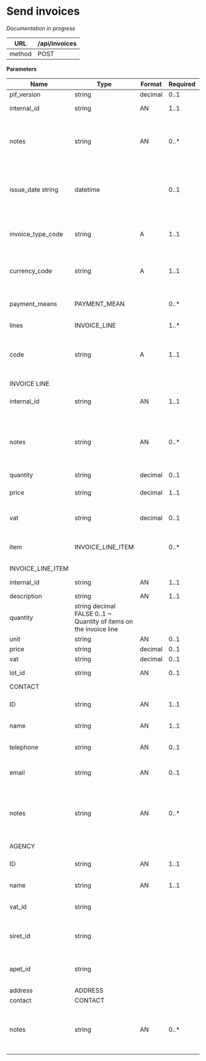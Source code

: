 # Send invoices

*Documentation in progress*


|URL|/api/invoices|
|---|---|
|method|POST|


__Parameters__

|Name|Type|Format|Required|Values|Default|Description|Comment|
|---|---|---|---|---|---|---|---|
|pif_version|string|decimal|0..1|"0.1"|latest|PIF version||
|internal_id|string|AN|1..1||~|Internal invoice ID||
|notes|string|AN|0..*||~	|Custom free-form Invoice extra info not contained in other fields
|issue_date	string	|datetime	||0..1|	||	~|	Invoice creation date assigned by the creditor||
|invoice_type_code|	string	|A	|1..1|	"- ""S"": Standard - ""C"": Credit note"|	~	|Invoice type||
|currency_code	|string	|A|	1..1	|ISO4217	|~	|Code of currency used in document||
|payment_means	|PAYMENT_MEAN		||0..*		|||~|	List of accepted payment means
|lines	|INVOICE_LINE			||1..*			|
|code	|string	|A	|1..1	|"- ""CC"": Credit card - ""CHQ"": Cheque"|	~|	Code of the payment mean||
|INVOICE LINE|
|internal_id|	string	|AN	|1..1		||~	|Internal invoice line ID||
|notes|	string	|AN	|0..*		||~	|Custom free-form Invoice Line extra info not contained in other fields||
|quantity	|string	|decimal	|0..1	||	~	|Quantity||
|price|	string	|decimal	|1..1|		|~	|Total price of the invoice line||
|vat	|string	|decimal	|0..1		||~	|Total VAT of the invoice line||
|item|	INVOICE_LINE_ITEM		||0..*	|||		|Items on the invoice line||
|INVOICE_LINE_ITEM							|
|internal_id	|string	|AN	|1..1		||~|	internal item ID|
|description	|string	|AN	|	1..1	||	~|
|quantity	|string	decimal	FALSE	0..1		~	Quantity of items on the invoice line
|unit	|string	|AN	|0..1		||~	|Unit||
|price	|string	|decimal	|0..1|		|~	|Total price||
|vat	|string	|decimal	|0..1|		|~|	total VAT||
|lot_id	|string	|AN|		0..1		|~|	Lot Identification||
|CONTACT							|
|ID	|string	|AN	|1..1		||~|	Identification of the contact||
|name	|string	|AN	|1..1		||~	|Name of the contact||
|telephone|	string	|AN	|0..1		||~	|Telephone number of the contact||
|email	|string	|AN	|0..1		||~	|Email adress of the contact||
|notes	|string	|AN	|0..*		||~	|Custom free-form contact extra info not contained in other fields	||
|AGENCY							|
|ID	|string	|AN	|1..1	||~	|Identification of the agency||
|name	|string	|AN	|1..1		||~|	Name of the agency||
|vat_id	|string	|	||				||VAT Identification number||
|siret_id	|string	|||||	|				For French agencies only|
|apet_id	|string	|	|||||				For french agencies only|
|address	|ADDRESS|
|contact	|CONTACT|
|notes	|string	|AN	|0..*		||~	|Custom free-form agency extra info not contained in other fields||
